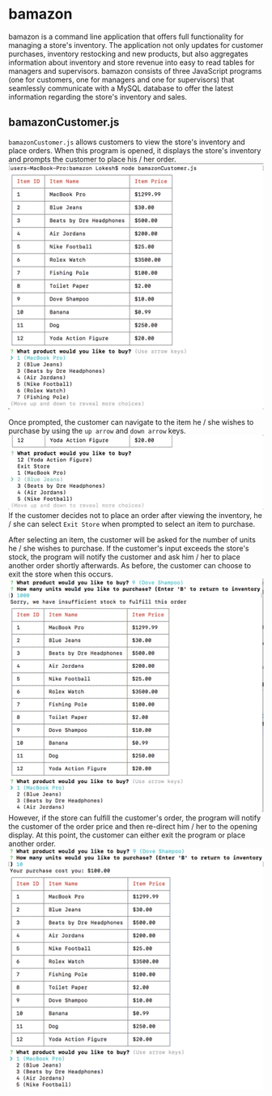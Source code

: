 # bamazon
bamazon is a command line application that offers full functionality for managing a store's inventory. The application not only updates for customer purchases, inventory restocking and new products, but also aggregates information about inventory and store revenue into easy to read tables for managers and supervisors. bamazon consists of three JavaScript programs (one for customers, one for managers and one for supervisors) that seamlessly communicate with a MySQL database to offer the latest information regarding the store's inventory and sales.

## bamazonCustomer.js
`bamazonCustomer.js` allows customers to view the store's inventory and place orders. When this program is opened, it displays the store's inventory and prompts the customer to place his / her order.
![Alt text](/bamazon_screenshots/bamazonCustomer.js_screenshots/screenshot_1.png?raw=true "Customers View of Store Inventory")

Once prompted, the customer can navigate to the item he / she wishes to purchase by using the `up arrow` and `down arrow` keys.
![Alt text](/bamazon_screenshots/bamazonCustomer.js_screenshots/customer_menu_navigation.gif?raw=true "Navigating Customer Menu")
If the customer decides not to place an order after viewing the inventory, he / she can select `Exit Store` when prompted to select an item to purchase.

After selecting an item, the customer will be asked for the number of units he / she wishes to purchase. If the customer's input exceeds the store's stock, the program will notify the customer and ask him / her to place another order shortly afterwards. As before, the customer can choose to exit the store when this occurs.
![Alt text](/bamazon_screenshots/bamazonCustomer.js_screenshots/screenshot_2.png?raw=true "Customers View of Store Inventory")
However, if the store can fulfill the customer's order, the program will notify the customer of the order price and then re-direct him / her to the opening display. At this point, the customer can either exit the program or place another order.
![Alt text](/bamazon_screenshots/bamazonCustomer.js_screenshots/screenshot_3.png?raw=true "Customers View of Store Inventory")
